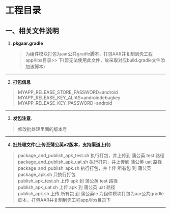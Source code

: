 # 工程目录
## 一、相关文件说明
1. **pkgaar.gradle**  
	> 为组件模块打包为aar公共gradle脚本，打包AAR并复制到壳工程app/libs目录>>     下(暂无法使用此文件，故采取对应build.gradle文件添加该脚本)  
*** 

2. **打包信息**   
> MYAPP_RELEASE_STORE_PASSWORD=android  
> MYAPP_RELEASE_KEY_ALIAS=androiddebugkey  
> MYAPP_RELEASE_KEY_PASSWORD=android  
***
3. **发包注意**.    
> 修改批处理里面的版本号  
***
4. **批处理文件(上传至蒲公英v2版本，支持渠道上传)**  
> package_and_publish_apk_test.sh 	执行打包，并上传到 蒲公英 test 路径  
> package_and_publish_apk_uat.sh 		执行打包，并上传到 蒲公英 uat 路径  
> package_and_publish_apk.sh 		执行打包，并上传 所有包 到 蒲公英  
> package_apk.sh 				只执行打包  
> publish_apk_test.sh 			上传 apk 到 蒲公英 test 路径  
> publish_apk_uat.sh 				上传 apk 到 蒲公英 uat 路径  
> publish_apk.sh 				上传 所有包 到 蒲公英le 为组件模块打包为aar公共gradle脚本，打包AAR并复制到壳工程app/libs目录下  
***